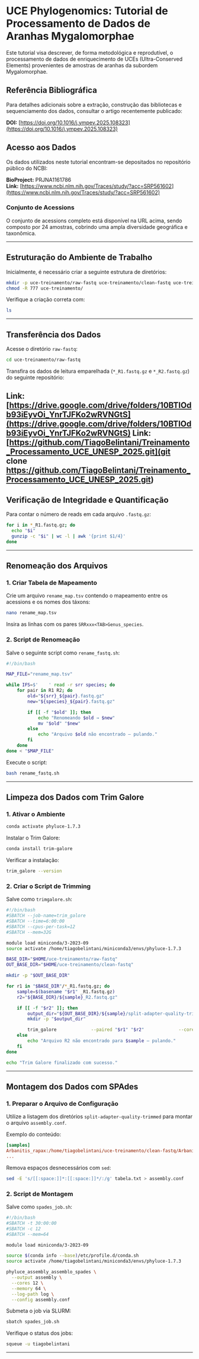 
# UCE Phylogenomics: Tutorial de Processamento de Dados de Aranhas Mygalomorphae

Este tutorial visa descrever, de forma metodológica e reprodutível, o processamento de dados de enriquecimento de UCEs (Ultra-Conserved Elements) provenientes de amostras de aranhas da subordem Mygalomorphae.

## Referência Bibliográfica

Para detalhes adicionais sobre a extração, construção das bibliotecas e sequenciamento dos dados, consultar o artigo recentemente publicado:

**DOI:** [https://doi.org/10.1016/j.ympev.2025.108323](https://doi.org/10.1016/j.ympev.2025.108323)

## Acesso aos Dados

Os dados utilizados neste tutorial encontram-se depositados no repositório público do NCBI:

**BioProject:** PRJNA1161786  
**Link:** [https://www.ncbi.nlm.nih.gov/Traces/study/?acc=SRP561602](https://www.ncbi.nlm.nih.gov/Traces/study/?acc=SRP561602)

### Conjunto de Acessions

O conjunto de acessions completo está disponível na URL acima, sendo composto por 24 amostras, cobrindo uma ampla diversidade geográfica e taxonômica.

---

## Estruturação do Ambiente de Trabalho

Inicialmente, é necessário criar a seguinte estrutura de diretórios:

```bash
mkdir -p uce-treinamento/raw-fastq uce-treinamento/clean-fastq uce-treinamento/log
chmod -R 777 uce-treinamento/
```

Verifique a criação correta com:

```bash
ls
```

---

## Transferência dos Dados

Acesse o diretório `raw-fastq`:

```bash
cd uce-treinamento/raw-fastq
```

Transfira os dados de leitura emparelhada (`*_R1.fastq.gz` e `*_R2.fastq.gz`) do seguinte repositório:

**Link:** [https://drive.google.com/drive/folders/10BTIOdb93iEyvOi_YnrTJFKo2wRVNGtS](https://drive.google.com/drive/folders/10BTIOdb93iEyvOi_YnrTJFKo2wRVNGtS)
**Link:** [https://github.com/TiagoBelintani/Treinamento_Processamento_UCE_UNESP_2025.git](git clone https://github.com/TiagoBelintani/Treinamento_Processamento_UCE_UNESP_2025.git)
---

## Verificação de Integridade e Quantificação

Para contar o número de reads em cada arquivo `.fastq.gz`:

```bash
for i in *_R1.fastq.gz; do
  echo "$i"
  gunzip -c "$i" | wc -l | awk '{print $1/4}'
done
```

---

## Renomeação dos Arquivos

### 1. Criar Tabela de Mapeamento

Crie um arquivo `rename_map.tsv` contendo o mapeamento entre os acessions e os nomes dos táxons:

```bash
nano rename_map.tsv
```

Insira as linhas com os pares `SRRxxx<TAB>Genus_species`.

### 2. Script de Renomeação

Salve o seguinte script como `rename_fastq.sh`:

```bash
#!/bin/bash

MAP_FILE="rename_map.tsv"

while IFS=$'	' read -r srr species; do
    for pair in R1 R2; do
        old="${srr}_${pair}.fastq.gz"
        new="${species}_${pair}.fastq.gz"

        if [[ -f "$old" ]]; then
            echo "Renomeando $old → $new"
            mv "$old" "$new"
        else
            echo "Arquivo $old não encontrado — pulando."
        fi
    done
done < "$MAP_FILE"
```

Execute o script:

```bash
bash rename_fastq.sh
```

---

## Limpeza dos Dados com Trim Galore

### 1. Ativar o Ambiente

```bash
conda activate phyluce-1.7.3
```

Instalar o Trim Galore:

```bash
conda install trim-galore
```

Verificar a instalação:

```bash
trim_galore --version
```

### 2. Criar o Script de Trimming

Salve como `trimgalore.sh`:

```bash
#!/bin/bash
#SBATCH --job-name=trim_galore
#SBATCH --time=6:00:00
#SBATCH --cpus-per-task=12
#SBATCH --mem=32G

module load miniconda/3-2023-09
source activate /home/tiagobelintani/miniconda3/envs/phyluce-1.7.3

BASE_DIR="$HOME/uce-treinamento/raw-fastq"
OUT_BASE_DIR="$HOME/uce-treinamento/clean-fastq"

mkdir -p "$OUT_BASE_DIR"

for r1 in "$BASE_DIR"/*_R1.fastq.gz; do
    sample=$(basename "$r1" _R1.fastq.gz)
    r2="${BASE_DIR}/${sample}_R2.fastq.gz"

    if [[ -f "$r2" ]]; then
        output_dir="${OUT_BASE_DIR}/${sample}/split-adapter-quality-trimmed"
        mkdir -p "$output_dir"

        trim_galore             --paired "$r1" "$r2"             --cores 12             --output_dir "$output_dir"             --gzip
    else
        echo "Arquivo R2 não encontrado para $sample — pulando."
    fi
done

echo "Trim Galore finalizado com sucesso."
```

---

## Montagem dos Dados com SPAdes

### 1. Preparar o Arquivo de Configuração

Utilize a listagem dos diretórios `split-adapter-quality-trimmed` para montar o arquivo `assembly.conf`.

Exemplo do conteúdo:

```ini
[samples]
Arbanitis_rapax:/home/tiagobelintani/uce-treinamento/clean-fastq/Arbanitis_rapax/split-adapter-quality-trimmed
...
```

Remova espaços desnecessários com `sed`:

```bash
sed -E 's/[[:space:]]*:[[:space:]]*/:/g' tabela.txt > assembly.conf
```

### 2. Script de Montagem

Salve como `spades_job.sh`:

```bash
#!/bin/bash
#SBATCH -t 30:00:00
#SBATCH -c 12
#SBATCH --mem=64

module load miniconda/3-2023-09

source $(conda info --base)/etc/profile.d/conda.sh
source activate /home/tiagobelintani/miniconda3/envs/phyluce-1.7.3

phyluce_assembly_assemblo_spades \
  --output assembly \
  --cores 12 \
  --memory 64 \
  --log-path log \
  --config assembly.conf
```

Submeta o job via SLURM:

```bash
sbatch spades_job.sh
```

Verifique o status dos jobs:

```bash
squeue -u tiagobelintani
```

---


